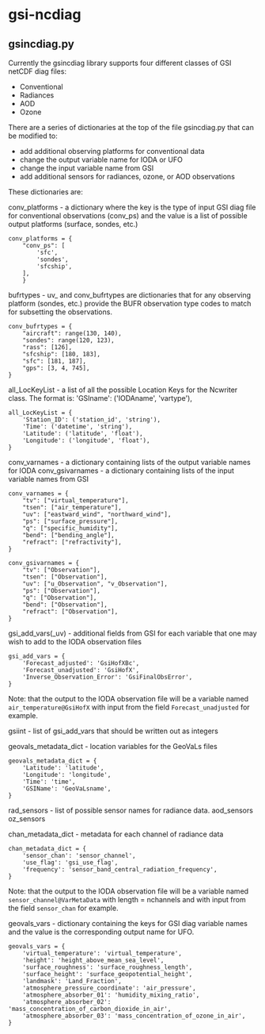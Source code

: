 # gsi-ncdiag

## gsincdiag.py
Currently the gsincdiag library supports four different classes of GSI netCDF diag files:
* Conventional
* Radiances
* AOD
* Ozone

There are a series of dictionaries at the top of the file gsincdiag.py that can be modified to:
* add additional observing platforms for conventional data
* change the output variable name for IODA or UFO
* change the input variable name from GSI
* add additional sensors for radiances, ozone, or AOD observations

These dictionaries are:

conv_platforms - a dictionary where the key is the type of input GSI diag file for conventional observations (conv_ps)
and the value is a list of possible output platforms (surface, sondes, etc.)
```
conv_platforms = {
    "conv_ps": [
        'sfc',
        'sondes',
        'sfcship',
    ],
    }
````
bufrtypes - uv_ and conv_bufrtypes are dictionaries that for any observing platform (sondes, etc.) provide the BUFR
observation type codes to match for subsetting the observations.
```
conv_bufrtypes = {
    "aircraft": range(130, 140),
    "sondes": range(120, 123),
    "rass": [126],
    "sfcship": [180, 183],
    "sfc": [181, 187],
    "gps": [3, 4, 745],
}
```
all_LocKeyList - a list of all the possible Location Keys for the Ncwriter class. The format is:
    'GSIname': ('IODAname', 'vartype'),
````
all_LocKeyList = {
    'Station_ID': ('station_id', 'string'),
    'Time': ('datetime', 'string'),
    'Latitude': ('latitude', 'float'),
    'Longitude': ('longitude', 'float'),
}
````

conv_varnames - a dictionary containing lists of the output variable names for IODA
conv_gsivarnames - a dictionary containing lists of the input variable names from GSI
````
conv_varnames = {
    "tv": ["virtual_temperature"],
    "tsen": ["air_temperature"],
    "uv": ["eastward_wind", "northward_wind"],
    "ps": ["surface_pressure"],
    "q": ["specific_humidity"],
    "bend": ["bending_angle"],
    "refract": ["refractivity"],
}

conv_gsivarnames = {
    "tv": ["Observation"],
    "tsen": ["Observation"],
    "uv": ["u_Observation", "v_Observation"],
    "ps": ["Observation"],
    "q": ["Observation"],
    "bend": ["Observation"],
    "refract": ["Observation"],
}
````

gsi_add_vars(_uv) - additional fields from GSI for each variable that one may wish to add to the IODA observation files
````
gsi_add_vars = {
    'Forecast_adjusted': 'GsiHofXBc',
    'Forecast_unadjusted': 'GsiHofX',
    'Inverse_Observation_Error': 'GsiFinalObsError',
}
````
Note: that the output to the IODA observation file will be a variable named `air_temperature@GsiHofX` with input from
the field `Forecast_unadjusted` for example.

gsiint - list of gsi_add_vars that should be written out as integers

geovals_metadata_dict - location variables for the GeoVaLs files
````
geovals_metadata_dict = {
    'Latitude': 'latitude',
    'Longitude': 'longitude',
    'Time': 'time',
    'GSIName': 'GeoVaLsname',
}
````
rad_sensors - list of possible sensor names for radiance data.
aod_sensors
oz_sensors

chan_metadata_dict - metadata for each channel of radiance data
````
chan_metadata_dict = {
    'sensor_chan': 'sensor_channel',
    'use_flag': 'gsi_use_flag',
    'frequency': 'sensor_band_central_radiation_frequency',
}
````
Note: that the output to the IODA observation file will be a variable named `sensor_channel@VarMetaData` with length = nchannels and with input from 
the field `sensor_chan` for example.

geovals_vars - dictionary containing the keys for GSI diag variable names and the value is the corresponding output name
for UFO.
````
geovals_vars = {
    'virtual_temperature': 'virtual_temperature',
    'height': 'height_above_mean_sea_level',
    'surface_roughness': 'surface_roughness_length',
    'surface_height': 'surface_geopotential_height',
    'landmask': 'Land_Fraction',
    'atmosphere_pressure_coordinate': 'air_pressure',
    'atmosphere_absorber_01': 'humidity_mixing_ratio',
    'atmosphere_absorber_02': 'mass_concentration_of_carbon_dioxide_in_air',
    'atmosphere_absorber_03': 'mass_concentration_of_ozone_in_air',
}
````
